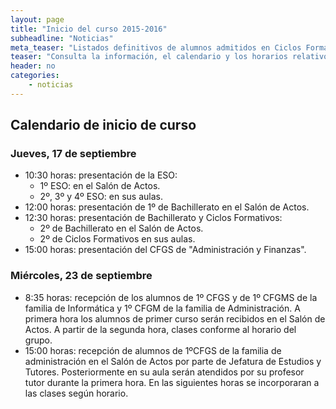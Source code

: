 ```yaml
---
layout: page
title: "Inicio del curso 2015-2016"
subheadline: "Noticias"
meta_teaser: "Listados definitivos de alumnos admitidos en Ciclos Formativos para el curso 2015-2016 en el período extraordinario."
teaser: "Consulta la información, el calendario y los horarios relativos al inicio del curso 2015-2016."
header: no
categories:
    - noticias
---
```



## Calendario de inicio de curso

### Jueves, 17 de septiembre

* 10:30 horas: presentación de la ESO:
  * 1º ESO: en el Salón de Actos.
  * 2º, 3º y 4º ESO: en sus aulas.
* 12:00 horas: presentación de 1º de Bachillerato en el Salón de Actos.
* 12:30 horas: presentación de Bachillerato y Ciclos Formativos:
  * 2º de Bachillerato en el Salón de Actos.
  * 2º de Ciclos Formativos en sus aulas.
* 15:00 horas: presentación del CFGS de "Administración y Finanzas".

### Miércoles, 23 de septiembre

* 8:35 horas: recepción de los alumnos de 1º CFGS y de 1º CFGMS de la familia de Informática y 1º CFGM de la familia de Administración. A primera hora los alumnos de primer curso serán recibidos en el Salón de Actos. A partir de la segunda hora, clases conforme al horario del grupo.
* 15:00 horas: recepción de alumnos de 1ºCFGS de la familia de administración en el Salón de Actos por parte de Jefatura de Estudios y Tutores. Posteriormente en su aula serán atendidos por su profesor tutor durante la primera hora. En las siguientes horas se incorporaran a las clases según horario.
